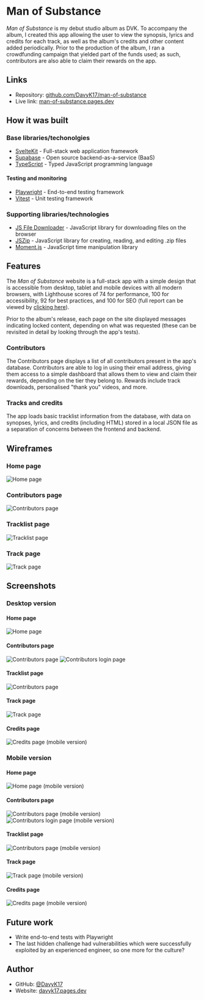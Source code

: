 # Man of Substance

_Man of Substance_ is my debut studio album as DVK. To accompany the album, I created this app allowing the user to view the synopsis, lyrics and credits for each track, as well as the album's credits and other content added periodically. Prior to the production of the album, I ran a crowdfunding campaign that yielded part of the funds used; as such, contributors are also able to claim their rewards on the app.

## Links

-   Repository: [github.com/DavyK17/man-of-substance](https://github.com/DavyK17/man-of-substance)
-   Live link: [man-of-substance.pages.dev](https://mos.davykamanzi.com)

## How it was built

### Base libraries/techonolgies

-   [SvelteKit](https://kit.svelte.dev/) - Full-stack web application framework
-   [Supabase](https://supabase.com/) - Open source backend-as-a-service (BaaS)
-   [TypeScript](https://www.typescriptlang.org/) - Typed JavaScript programming language

#### Testing and monitoring

-   [Playwright](https://playwright.dev/) - End-to-end testing framework
-   [Vitest](https://vitest.dev/) - Unit testing framework

### Supporting libraries/technologies

-   [JS File Downloader](https://github.com/AleeeKoi/js-file-downloader) - JavaScript library for downloading files on the browser
-   [JSZip](https://stuk.github.io/jszip/) - JavaScript library for creating, reading, and editing .zip files
-   [Moment.js](https://momentjs.com/) - JavaScript time manipulation library

## Features

The _Man of Substance_ website is a full-stack app with a simple design that is accessible from desktop, tablet and mobile devices with all modern browsers, with Lighthouse scores of 74 for performance, 100 for accessibility, 92 for best practices, and 100 for SEO (full report can be viewed by [clicking here](./readme/lighthouse.pdf)).

Prior to the album's release, each page on the site displayed messages indicating locked content, depending on what was requested (these can be revisited in detail by looking through the app's tests).

### Contributors

The Contributors page displays a list of all contributors present in the app's database. Contributors are able to log in using their email address, giving them access to a simple dashboard that allows them to view and claim their rewards, depending on the tier they belong to. Rewards include track downloads, personalised "thank you" videos, and more.

### Tracks and credits

The app loads basic tracklist information from the database, with data on synopses, lyrics, and credits (including HTML) stored in a local JSON file as a separation of concerns between the frontend and backend.

## Wireframes

### Home page

![Home page](./readme/wireframe-home.jpg)

### Contributors page

![Contributors page](./readme/wireframe-contributors.jpg)

### Tracklist page

![Tracklist page](./readme/wireframe-tracklist.jpg)

### Track page

![Track page](./readme/wireframe-track.jpg)

## Screenshots

### Desktop version

#### Home page

![Home page](./readme/screenshot-home.png)

#### Contributors page

![Contributors page](./readme/screenshot-contributors.png)
![Contributors login page](./readme/screenshot-contributors-login.png)

#### Tracklist page

![Contributors page](./readme/screenshot-tracklist.png)

#### Track page

![Track page](./readme/screenshot-track.png)

#### Credits page

![Credits page (mobile version)](./readme/screenshot-credits.png)

### Mobile version

#### Home page

![Home page (mobile version)](./readme/screenshot-mobile-home.png)

#### Contributors page

![Contributors page (mobile version)](./readme/screenshot-mobile-contributors.png)
![Contributors login page (mobile version)](./readme/screenshot-mobile-contributors-login.png)

#### Tracklist page

![Contributors page (mobile version)](./readme/screenshot-mobile-tracklist.png)

#### Track page

![Track page (mobile version)](./readme/screenshot-mobile-track.png)

#### Credits page

![Credits page (mobile version)](./readme/screenshot-mobile-credits.png)

## Future work

-   Write end-to-end tests with Playwright
-   The last hidden challenge had vulnerabilities which were successfully exploited by an experienced engineer, so one more for the culture?

## Author

-   GitHub: [@DavyK17](https://github.com/DavyK17)
-   Website: [davyk17.pages.dev](https://davyk17.pages.dev)
